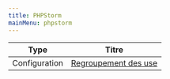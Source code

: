 ```yaml
---
title: PHPStorm
mainMenu: phpstorm
---
```


| Type | Titre |
| -- | -- |
| Configuration | [Regroupement des use](group-use) |
